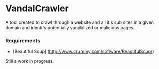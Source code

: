 VandalCrawler
=============

A tool created to crawl through a website and all it's sub sites in a given domain and identify 
potentially vandalized or malicious pages.

### Requirements 
* [Beautiful Soup] (http://www.crummy.com/software/BeautifulSoup/)

Still a work in progress.
